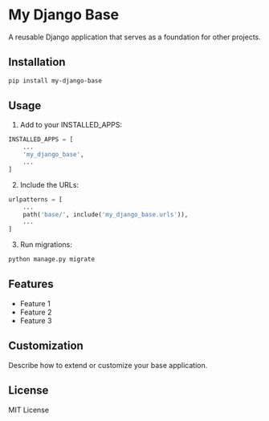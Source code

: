 # My Django Base

A reusable Django application that serves as a foundation for other projects.

## Installation

```bash
pip install my-django-base
```

## Usage

1. Add to your INSTALLED_APPS:

```python
INSTALLED_APPS = [
    ...
    'my_django_base',
    ...
]
```

2. Include the URLs:

```python
urlpatterns = [
    ...
    path('base/', include('my_django_base.urls')),
    ...
]
```

3. Run migrations:

```bash
python manage.py migrate
```

## Features

- Feature 1
- Feature 2
- Feature 3

## Customization

Describe how to extend or customize your base application.

## License

MIT License
